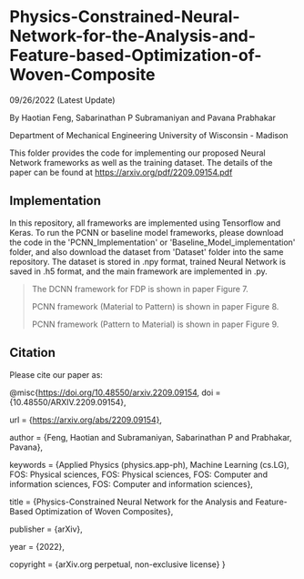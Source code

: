 # Physics-Constrained-Neural-Network-for-the-Analysis-and-Feature-based-Optimization-of-Woven-Composite

09/26/2022 (Latest Update)

By Haotian Feng, Sabarinathan P Subramaniyan and Pavana Prabhakar

Department of Mechanical Engineering
University of Wisconsin - Madison

This folder provides the code for implementing our proposed Neural Network frameworks as well as the training dataset. The details of the paper can be found at https://arxiv.org/pdf/2209.09154.pdf

## Implementation
In this repository, all frameworks are implemented using Tensorflow and Keras. To run the PCNN or baseline model frameworks, please download the code in the 'PCNN_Implementation' or 'Baseline_Model_implementation' folder, and also download the dataset from 'Dataset' folder into the same repository. The dataset is stored in .npy format, trained Neural Network is saved in .h5 format, and the main framework are implemented in .py.

>The DCNN framework for FDP is shown in paper Figure 7. 
>
>PCNN framework (Material to Pattern) is shown in paper Figure 8. 
>
>PCNN framework (Pattern to Material) is shown in paper Figure 9. 

## Citation
Please cite our paper as:

@misc{https://doi.org/10.48550/arxiv.2209.09154,
  doi = {10.48550/ARXIV.2209.09154},
  
  url = {https://arxiv.org/abs/2209.09154},
  
  author = {Feng, Haotian and Subramaniyan, Sabarinathan P and Prabhakar, Pavana},
  
  keywords = {Applied Physics (physics.app-ph), Machine Learning (cs.LG), FOS: Physical sciences, FOS: Physical sciences, FOS: Computer and information sciences, FOS: Computer and information sciences},
  
  title = {Physics-Constrained Neural Network for the Analysis and Feature-Based Optimization of Woven Composites},
  
  publisher = {arXiv},
  
  year = {2022},
  
  copyright = {arXiv.org perpetual, non-exclusive license}
}

